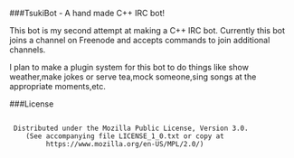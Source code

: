 ###TsukiBot - A hand made C++ IRC bot!

This bot is my second attempt at making a C++ IRC bot. Currently this bot joins a channel on Freenode and accepts commands to
join additional channels.

I plan to make a plugin system for this bot to do things like show weather,make jokes or serve tea,mock someone,sing songs 
at the appropriate moments,etc.

###License
```

 Distributed under the Mozilla Public License, Version 3.0.
    (See accompanying file LICENSE_1_0.txt or copy at
         https://www.mozilla.org/en-US/MPL/2.0/)

```
